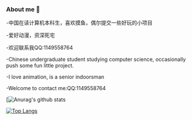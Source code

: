 ### About me 👋

-中国在读计算机本科生，喜欢摸鱼，偶尔提交一些好玩的小项目

-爱好动漫，资深死宅

-欢迎联系我QQ:1149558764
  
-Chinese undergraduate student studying computer science, occasionally push some fun little project.

-I love animation, is a senior indoorsman
  
-Welcome to contact me:QQ:1149558764


[![Anurag's github stats](https://github-readme-stats.vercel.app/api?username=farewell12345&show_icons=true&theme=radical)

[![Top Langs](https://github-readme-stats.vercel.app/api/top-langs/?username=farewell12345)](https://github.com/anuraghazra/github-readme-stats)
